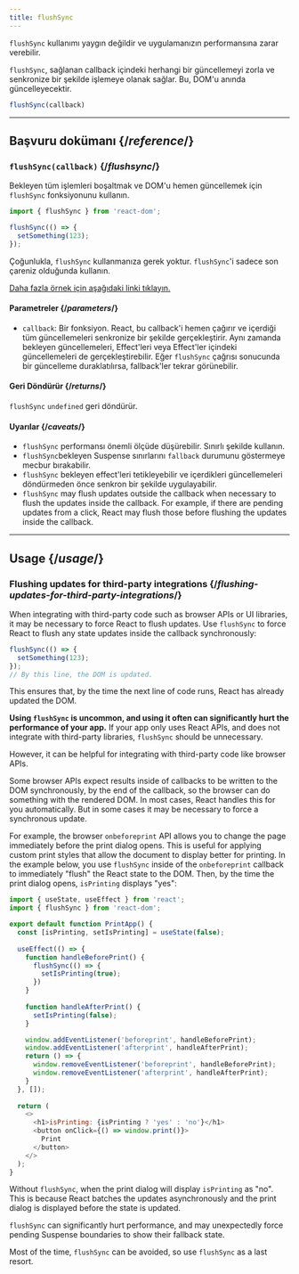 ```yaml
---
title: flushSync
---
```


<Pitfall>

`flushSync` kullanımı yaygın değildir ve uygulamanızın performansına zarar verebilir.

</Pitfall>

<Intro>

`flushSync`, sağlanan callback içindeki herhangi bir güncellemeyi zorla ve senkronize bir şekilde işlemeye olanak sağlar. Bu, DOM'u anında güncelleyecektir.

```js
flushSync(callback)
```

</Intro>

<InlineToc />

---

## Başvuru dokümanı {/*reference*/}

### `flushSync(callback)` {/*flushsync*/}

Bekleyen tüm işlemleri boşaltmak ve DOM'u hemen güncellemek için `flushSync` fonksiyonunu kullanın.


```js
import { flushSync } from 'react-dom';

flushSync(() => {
  setSomething(123);
});
```

Çoğunlukla, `flushSync` kullanmanıza gerek yoktur. `flushSync`'i sadece son çareniz olduğunda kullanın.

[Daha fazla örnek için aşağıdaki linki tıklayın.](#usage)

#### Parametreler {/*parameters*/}


* `callback`: Bir fonksiyon. React, bu callback'i hemen çağırır ve içerdiği tüm güncellemeleri senkronize bir şekilde gerçekleştirir. Aynı zamanda bekleyen güncellemeleri, Effect'leri veya Effect'ler içindeki güncellemeleri de gerçekleştirebilir. Eğer `flushSync` çağrısı sonucunda bir güncelleme duraklatılırsa, fallback'ler tekrar görünebilir.

#### Geri Döndürür {/*returns*/}

`flushSync` `undefined` geri döndürür.

#### Uyarılar {/*caveats*/}

* `flushSync` performansı önemli ölçüde düşürebilir. Sınırlı şekilde kullanın.
* `flushSync`bekleyen Suspense sınırlarını `fallback` durumunu göstermeye mecbur bırakabilir.
* `flushSync` bekleyen effect'leri tetikleyebilir ve içerdikleri güncellemeleri döndürmeden önce senkron bir şekilde uygulayabilir.
* `flushSync` may flush updates outside the callback when necessary to flush the updates inside the callback. For example, if there are pending updates from a click, React may flush those before flushing the updates inside the callback.

---

## Usage {/*usage*/}

### Flushing updates for third-party integrations {/*flushing-updates-for-third-party-integrations*/}

When integrating with third-party code such as browser APIs or UI libraries, it may be necessary to force React to flush updates. Use `flushSync` to force React to flush any <CodeStep step={1}>state updates</CodeStep> inside the callback synchronously:

```js [[1, 2, "setSomething(123)"]]
flushSync(() => {
  setSomething(123);
});
// By this line, the DOM is updated.
```

This ensures that, by the time the next line of code runs, React has already updated the DOM.

**Using `flushSync` is uncommon, and using it often can significantly hurt the performance of your app.** If your app only uses React APIs, and does not integrate with third-party libraries, `flushSync` should be unnecessary.

However, it can be helpful for integrating with third-party code like browser APIs.

Some browser APIs expect results inside of callbacks to be written to the DOM synchronously, by the end of the callback, so the browser can do something with the rendered DOM. In most cases, React handles this for you automatically. But in some cases it may be necessary to force a synchronous update.

For example, the browser `onbeforeprint` API allows you to change the page immediately before the print dialog opens. This is useful for applying custom print styles that allow the document to display better for printing. In the example below, you use `flushSync` inside of the `onbeforeprint` callback to immediately "flush" the React state to the DOM. Then, by the time the print dialog opens, `isPrinting` displays "yes":

<Sandpack>

```js App.js active
import { useState, useEffect } from 'react';
import { flushSync } from 'react-dom';

export default function PrintApp() {
  const [isPrinting, setIsPrinting] = useState(false);
  
  useEffect(() => {
    function handleBeforePrint() {
      flushSync(() => {
        setIsPrinting(true);
      })
    }
    
    function handleAfterPrint() {
      setIsPrinting(false);
    }

    window.addEventListener('beforeprint', handleBeforePrint);
    window.addEventListener('afterprint', handleAfterPrint);
    return () => {
      window.removeEventListener('beforeprint', handleBeforePrint);
      window.removeEventListener('afterprint', handleAfterPrint);
    }
  }, []);
  
  return (
    <>
      <h1>isPrinting: {isPrinting ? 'yes' : 'no'}</h1>
      <button onClick={() => window.print()}>
        Print
      </button>
    </>
  );
}
```

</Sandpack>

Without `flushSync`, when the print dialog will display `isPrinting` as "no". This is because React batches the updates asynchronously and the print dialog is displayed before the state is updated.

<Pitfall>

`flushSync` can significantly hurt performance, and may unexpectedly force pending Suspense boundaries to show their fallback state.

Most of the time, `flushSync` can be avoided, so use `flushSync` as a last resort.

</Pitfall>
